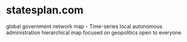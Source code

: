 # statesplan.com
 global government network map - Time-series local autonomous administration hierarchical map focused on geopolitics open to everyone
